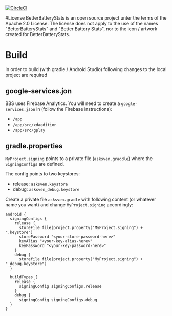 [![CircleCI](https://circleci.com/gh/asksven/BetterBatteryStats/tree/master-androidstudio.svg?style=svg)](https://circleci.com/gh/asksven/BetterBatteryStats/tree/master-androidstudio)

#License
BetterBatteryStats is an open source project unter the terms of the Apache 2.0 License. The license does not apply to the use of the names "BetterBatteryStats" and "Better Battery Stats", nor to the icon / artwork created for BetterBatteryStats. 

# Build
In order to build (with gradle / Android Studio) following changes to the local project are required

## google-services.jon
BBS uses Firebase Analytics. You will need to create a `google-services.json` in (follow the Firebase instructions):
- `/app`
- `/app/src/xdaedition`
- `/app/src/gplay`

## gradle.properties

`MyProject.signing` points to a private file (`asksven.graddle`) where the `SigningConfigs` are defined.

The config points to two keystores:
- release: `asksven.keystore`
- debug: `asksven_debug.keystore`

Create a private file `asksven.gradle` with following content (or whatever name you want) and change `MyProject.signing` accordingly:

```
android {
  signingConfigs {
    release {
      storeFile file(project.property("MyProject.signing") + ".keystore")
      storePassword "<your-store-password-here>"
      keyAlias "<your-key-alias-here>"
      keyPassword "<your-key-password-here>"
    }
    debug {
      storefile file(project.property("MyProject.signing") + "_debug.keystore")
  }

  buildTypes {
    release {
      signingConfig signingConfigs.release
    }
    debug {
      signingConfig signingConfigs.debug
  }
}
```

